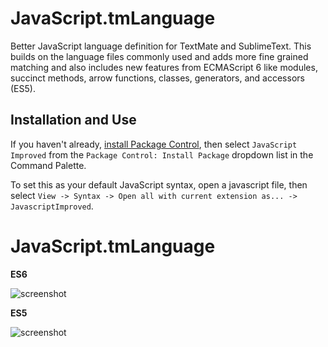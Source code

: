 # JavaScript.tmLanguage
Better JavaScript language definition for TextMate and SublimeText. This builds on the language files commonly used and adds more fine grained matching and also includes new features from ECMAScript 6 like modules, succinct methods, arrow functions, classes, generators, and accessors (ES5).

## Installation and Use

If you haven't already, [install Package Control](https://sublime.wbond.net/installation), then select `JavaScript Improved` from the `Package Control: Install Package` dropdown list in the Command Palette.

To set this as your default JavaScript syntax, open a javascript file, then select `View -> Syntax -> Open all with current extension as... -> JavascriptImproved`.

# JavaScript.tmLanguage

__ES6__

![screenshot](https://raw.github.com/Benvie/JavaScriptNext.tmLanguage/master/screenshots/es6.png)

__ES5__

![screenshot](https://raw.github.com/Benvie/JavaScriptNext.tmLanguage/master/screenshots/es5.png)

